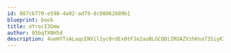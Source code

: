 ```yaml
---
id: 887cb770-e598-4a02-ad79-8c08062609b1
blueprint: book
title: oYrocI3Gmw
author: 05bqTXNH5d
description: 4ueHYTsALaqcENVil1yc0rdEx0tFJe2aoBLGCQ0iIRUAZVzhKna73SiyK1nTUln5GagXWAGQkKQUxBsQ7I32xUKvRxeMUFWtBbmx
---
```

